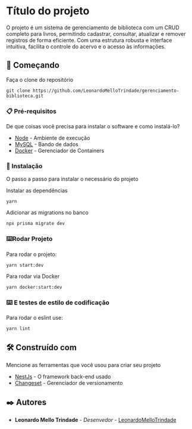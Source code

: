 # Título do projeto

O projeto é um sistema de gerenciamento de biblioteca com um CRUD completo para livros, permitindo cadastrar, consultar, atualizar e remover registros de forma eficiente. Com uma estrutura robusta e interface intuitiva, facilita o controle do acervo e o acesso às informações.

## 🚀 Começando

Faça o clone do repositório
```
git clone https://github.com/LeonardoMelloTrindade/gerenciamento-biblioteca.git
```

### 📋 Pré-requisitos

De que coisas você precisa para instalar o software e como instalá-lo?

* [Node](https://nodejs.org/pt) - Ambiente de execução
* [MySQL](https://www.mysql.com/) - Bando de dados
* [Docker](https://www.docker.com/) - Gerenciador de Containers

### 🔧 Instalação

O passo a passo para instalar o necessário do projeto

Instalar as dependências
```
yarn
```

Adicionar as migrations no banco

```
npx prisma migrate dev
```
### ⌨️Rodar Projeto

Para rodar o projeto:

```
yarn start:dev
```

Para rodar via Docker

```
yarn docker:start:dev
```

### ⌨️ E testes de estilo de codificação

Para rodar o eslint use:

```
yarn lint
```

## 🛠️ Construído com

Mencione as ferramentas que você usou para criar seu projeto

* [NestJs](https://nestjs.com/) - O framework back-end usado
* [Changeset](https://github.com/changesets/changesets) - Gerenciador de versionamento

## ✒️ Autores

* **Leonardo Mello Trindade** - *Desenvedor* - [LeonardoMelloTrindade](https://github.com/LeonardoMelloTrindade)